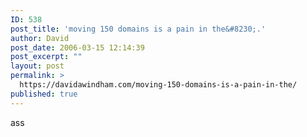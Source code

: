 ```yaml
---
ID: 538
post_title: 'moving 150 domains is a pain in the&#8230;.'
author: David
post_date: 2006-03-15 12:14:39
post_excerpt: ""
layout: post
permalink: >
  https://davidawindham.com/moving-150-domains-is-a-pain-in-the/
published: true
---
```

ass